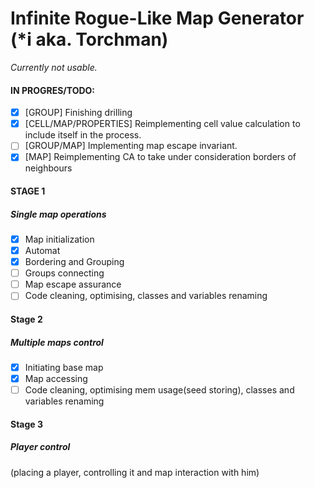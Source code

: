 # Infinite Rogue-Like Map Generator (*i aka. Torchman)

_Currently not usable._

#### IN PROGRES/TODO:
* [x] [GROUP] Finishing drilling <!--with randomized width of corridor. -->
* [x] [CELL/MAP/PROPERTIES] Reimplementing cell value calculation to include itself in the process.
* [ ] [GROUP/MAP] Implementing map escape invariant.
* [x] [MAP] Reimplementing CA to take under consideration borders of neighbours

#### STAGE 1
##### Single map operations

- [x] Map initialization
- [x] Automat
- [x] Bordering and Grouping
- [ ] Groups connecting
- [ ] Map escape assurance
- [ ] Code cleaning, optimising, classes and variables renaming

#### Stage 2 
##### Multiple maps control
- [x] Initiating base map
- [x] Map accessing
- [ ] Code cleaning, optimising mem usage(seed storing), classes and variables renaming

#### Stage 3
##### Player control
(placing a player, controlling it and map interaction with him)

<!--
Stage 4
Agents based maps rating
(Torchman system, spawning fireplaces among groups )

Stage 5
Generating _"interesting"_ wages vectors based on 'Stage 4' agents

Stage 6 
Applying textures

Stage 7+
Converting project into 3rd dimension

-->
